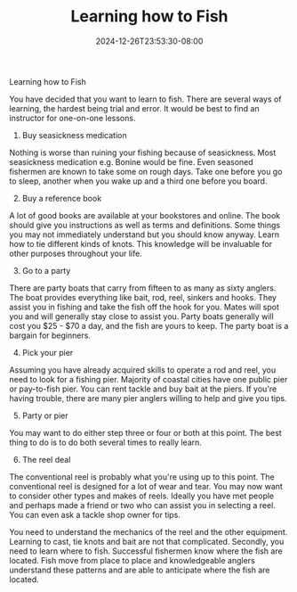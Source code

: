 ﻿---
title: "Learning how to Fish"
date: 2024-12-26T23:53:30-08:00
description: "Fishing Tips for Web Success"
featured_image: "/images/Fishing.jpg"
tags: ["Fishing"]
---

Learning how to Fish 

 
You have decided that you want to learn to fish. There are several ways of learning, the hardest being trial and error. It would be best to find an instructor for one-on-one lessons.

1. Buy seasickness medication

Nothing is worse than ruining your fishing because of seasickness. Most seasickness medication e.g. Bonine would be fine. Even seasoned fishermen are known to take some on rough days. Take one before you go to sleep, another when you wake up and a third one before you board. 

2. Buy a reference book

A lot of good books are available at your bookstores and online. The book should give you instructions as well as terms and definitions. Some things you may not immediately understand but you should know anyway. Learn how to tie different kinds of knots.  This knowledge will be invaluable for other purposes throughout your life.

3. Go to a party

There are party boats that carry from fifteen to as many as sixty anglers. The boat provides everything like bait, rod, reel, sinkers and hooks. They assist you in fishing and take the fish off the hook for you. Mates will spot you and will generally stay close to assist you. Party boats generally will cost you $25 - $70 a day, and the fish are yours to keep. The party boat is a bargain for beginners.

4. Pick your pier

Assuming you have already acquired skills to operate a rod and reel, you need to look for a fishing pier.
Majority of coastal cities have one public pier or pay-to-fish pier. You can rent tackle and buy bait at the piers. If you're having trouble, there are many pier anglers willing to help and give you tips. 

5. Party or pier

You may want to do either step three or four or both at this point. The best thing to do is to do both several times to really learn. 

6. The reel deal

The conventional reel is probably what you're using up to this point. The conventional reel is designed for a lot of wear and tear. You may now want to consider other types and makes of reels. Ideally you have met people and perhaps made a friend or two who can assist you in selecting a reel. You can even ask a tackle shop owner for tips.

You need to understand the mechanics of the reel and the other equipment. Learning to cast, tie knots and bait are not that complicated. Secondly, you need to learn where to fish. Successful fishermen know where the fish are located. Fish move from place to place and knowledgeable anglers understand these patterns and are able to anticipate where the fish are located.

